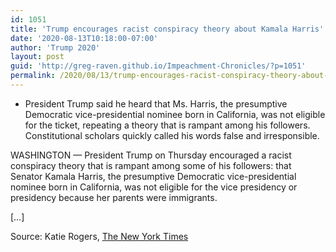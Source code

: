 ```yaml
---
id: 1051
title: 'Trump encourages racist conspiracy theory about Kamala Harris'
date: '2020-08-13T10:18:00-07:00'
author: 'Trump 2020'
layout: post
guid: 'http://greg-raven.github.io/Impeachment-Chronicles/?p=1051'
permalink: /2020/08/13/trump-encourages-racist-conspiracy-theory-about-kamala-harris/
---
```


- President Trump said he heard that Ms. Harris, the presumptive Democratic vice-presidential nominee born in California, was not eligible for the ticket, repeating a theory that is rampant among his followers. Constitutional scholars quickly called his words false and irresponsible.

WASHINGTON — President Trump on Thursday encouraged a racist conspiracy theory that is rampant among some of his followers: that Senator Kamala Harris, the presumptive Democratic vice-presidential nominee born in California, was not eligible for the vice presidency or presidency because her parents were immigrants.

\[…\]

Source: Katie Rogers, [The New York Times](https://www.nytimes.com/2020/08/13/us/politics/trump-kamala-harris.html)
